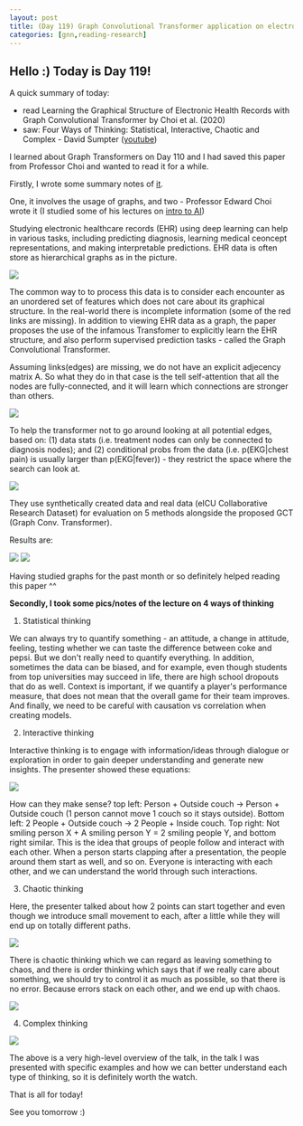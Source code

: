 ```yaml
---
layout: post
title: (Day 119) Graph Convolutional Transformer application on electronic health records
categories: [gnn,reading-research]
---
```


## Hello :) Today is Day 119!
A quick summary of today:
* read Learning the Graphical Structure of Electronic Health Records with Graph Convolutional Transformer by Choi et al. (2020)
* saw: Four Ways of Thinking: Statistical, Interactive, Chaotic and Complex - David Sumpter ([youtube](https://youtu.be/PPCfDe8TfJQ))

I learned about Graph Transformers on Day 110 and I had saved this paper from Professor Choi and wanted to read it for a while.

Firstly, I wrote some summary notes of [it](https://arxiv.org/pdf/1906.04716.pdf).

One, it involves the usage of graphs, and two - Professor Edward Choi wrote it (I studied some of his lectures on [intro to AI](https://www.youtube.com/@mp2893/playlists))

Studying electronic healthcare records (EHR) using deep learning can help in various tasks, including predicting diagnosis, learning medical ceoncept representations, and making interpretable predictions. EHR data is often store as hierarchical graphs as in the picture.

![](https://blogger.googleusercontent.com/img/a/AVvXsEiRIuDNEYrCfrqTajKyqURrlovgSrysYyBufdw-dwBcp5qeXgDOkPfTQje9Yl2JClDMxjzKj1uJe1FSyJefr_3ZhsGOXnY-XPjfKknrvsXNp_1nCHZYS_7Evx8RWqYt_IFfowNXLtull7-L8RWRlFED-bM3jp4Xd-Eqgi9lJqfeG5UlWCb2usgEPzC8Oe0h)

The common way to to process this data is to consider each encounter as an unordered set of features which does not care about its graphical structure. In the real-world there is incomplete information (some of the red links are missing). In addition to viewing EHR data as a graph, the paper proposes the use of the infamous Transfomer to explicitly learn the EHR structure, and also perform supervised prediction tasks - called the Graph Convolutional Transformer.

Assuming links(edges) are missing, we do not have an explicit adjecency matrix A. So what they do in that case is the tell self-attention that all the nodes are fully-connected, and it will learn which connections are stronger than others.

![](https://blogger.googleusercontent.com/img/a/AVvXsEhZv7HtQbijV3AykI7FrDVVcztJTGgRvsBD6cnJQguwGHhmJzr4axb4eA7ZDh9aFNVb8louFX1Ue3hfYCaDoK44xaZCfOxSdAWWReSH9HubheougA_tYa242kxx2N8Mm8Ii5w9p9O4cuwue7w0gizbyEnUei052xZ3hU6JwcKxhh_ba3nDRq_avi2DwCnqe)

To help the transformer not to go around looking at all potential edges, based on: (1) data stats (i.e. treatment nodes can only be connected to diagnosis nodes); and (2) conditional probs from the data (i.e. p(EKG|chest pain) is usually larger than p(EKG|fever)) - they restrict the space where the search can look at.

![](https://blogger.googleusercontent.com/img/a/AVvXsEgKHBFludmwNHBlKWK28BEYn_RHUN3Vpb8AjKzawMl0AVTwkP18L5Dzj19wXgXn42ObGoP9Sp3ezfo_vMXlDRAsbPG00fxBqLWCGiiQQrDLxbeYNO6wFAfWJcgszcIqqhCv1zOaKHII-yM4O7BboYS6I_qOCsxDOs9P4xfLl1ql8SbZK6Pa8RpyJ5Qe8SsV)

They use synthetically created data and real data (eICU Collaborative Research Dataset) for evaluation on 5 methods alongside the proposed GCT (Graph Conv. Transformer).

Results are:

![](https://blogger.googleusercontent.com/img/a/AVvXsEhCt6vWh38_DJuiumwDEDnnfJYkXY7WoYeXZdGtdJPh0QT_hRZnTVSwHGmnYsWSnMgz_Ivdn7LwNdNYWdhOF5SdDJX7jyX4izS-vWvmwzLGk2rTO3YURWjX3P87b0_lKMdfZjxQJXmHvLx72v1YnCSbVx8RPeoPdjoB-JSQOqKIT90h1mspw3T-KtsCR_Ho)
![](https://blogger.googleusercontent.com/img/a/AVvXsEj3DQbrQDqWVDwz6WnVsfgRbFm-fd2nBNbbU0llE_CbBpyVB7vYp1HFiXg_a7JCoiSctbGOT2D5Qq3G0qknaabgAJ4NgizVLIt0k1dvp4K0e-AZBQZABA1VaaF2W6XjRno_85W6J1au8aHBE86vr1k_2Ozb72YA8U5pzPduGDST-N5sc3FQSNO9NpgT-uTN)

Having studied graphs for the past month or so definitely helped reading this paper ^^


**Secondly, I took some pics/notes of the lecture on 4 ways of thinking**

1. Statistical thinking

We can always try to quantify something - an attitude, a change in attitude, feeling, testing whether we can taste the difference between coke and pepsi. But we don't really need to quantify everything. In addition, sometimes the data can be biased, and for example, even though students from top universities may succeed in life, there are high school dropouts that do as well. Context is important, if we quantify a player's performance measure, that does not mean that the overall game for their team improves. And finally, we need to be careful with causation vs correlation when creating models.

2. Interactive thinking 

Interactive thinking is to engage with information/ideas through dialogue or exploration in order to gain deeper understanding and generate new insights.
The presenter showed these equations:

![](https://blogger.googleusercontent.com/img/a/AVvXsEjWg96MPpTpGGRb5SNzEK-H7dQsupxC5rXsOEnh1--5J_CyEdZKJfgV18I4lt5EGZTrC8PCRxML6nFdcr7TUfETkAXTzoEl-tTE1t_2lKkIbXEzIn-moPf1UHybjgMaQb-gMaeZ-AZR6mMkxFry4_1Qr4ipKSuS75cwQuE7Zmfq6CfCCc3L4Z2hYmMvggJn)

How can they make sense? top left: Person + Outside couch -> Person + Outside couch (1 person cannot move 1 couch so it stays outside). Bottom left: 2 People + Outside couch -> 2 People + Inside couch. Top right: Not smiling person X + A smiling person Y = 2 smiling people Y, and bottom right similar. This is the idea that groups of people follow and interact with each other. When a person starts clapping after a presentation, the people around them start as well, and so on. Everyone is interacting with each other, and we can understand the world through such interactions. 

3. Chaotic thinking

Here, the presenter talked about how 2 points can start together and even though we introduce small movement to each, after a little while they will end up on totally different paths. 

![](https://blogger.googleusercontent.com/img/a/AVvXsEgP-ffuMM8iVrMGt2unnfmgqb34WfAw3E-z9kjsmPP5wlzZduFhI9hQ9BGUJGBl1HW3lHfyJozESVgA5T5CxGP0ekh5pJ5nuPlqxT-yzJMaWzLhOT_Ph-8xp-PR8pOQPajcl8iSmd5RMR4cudZ_a3X-BQyFDQggDEA7ApracRtq7YMvV7Iy6dkizjocrzSC)

There is chaotic thinking which we can regard as leaving something to chaos, and there is order thinking which says that if we really care about something, we should try to control it as much as possible, so that there is no error. Because errors stack on each other, and we end up with chaos. 

![](https://blogger.googleusercontent.com/img/a/AVvXsEjaHFMntYh8gZ80Qk4NrQvIw8v3625iMLRcgi9y7RyxyWo5AvI2JUS1BTJ5DhHPt7ZzzFAFQ0FGLvmJqq9EMRZtMPmmHfzGn4SCv7tGejrPWfhIrmtcgReabE1_7by--4mLpVj0r6ygP7IaWCEnJ0kuCgHRP_RbQl-47UzQbMmxVlL_Z54uafk0pMz4-zAb)

4. Complex thinking

![](https://blogger.googleusercontent.com/img/a/AVvXsEiWzsi_LMCvybpvzgj3H974JO5ZCEToIsjeS-BMDBp1_BWU3LHbP4yZflNzepl4M8yxuGPSxKO1W9x3qWV1oQdDrMDUmnWn380YkUUngD_4I4R-PhDUneupotQpIawNGP0awyiT1__XbqAy2xTZPl7gQh1AWbw3gQ0OMzlzZByyvUQ3H9Snvuox3CYS-MYl)

The above is a very high-level overview of the talk, in the talk I was presented with specific examples and how we can better understand each type of thinking, so it is definitely worth the watch.


That is all for today!

See you tomorrow :)
